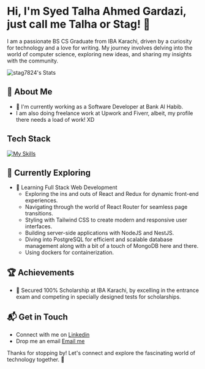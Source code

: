 # Hi, I'm Syed Talha Ahmed Gardazi, just call me Talha or Stag! 👋

I am a passionate BS CS Graduate from IBA Karachi, driven by a curiosity for technology and a love for writing. My journey involves delving into the world of computer science, exploring new ideas, and sharing my insights with the community.

![stag7824's Stats](https://github-readme-stats.vercel.app/api?username=stag7824&theme=vue-dark&show_icons=true&hide_border=true&count_private=true)

## 🚀 About Me

- 🔭 I'm currently working as a Software Developer at Bank Al Habib.
- I am also doing freelance work at Upwork and Fiverr, albeit, my profile there needs a load of work! XD

## Tech Stack
[![My Skills](https://skillicons.dev/icons?i=js,html,css,java,nodejs,nestjs,mongodb,mysql,vue,react,docker,figma,flutter,graphql,git)](https://skillicons.dev)

## 🌱 Currently Exploring

- 🚀 Learning Full Stack Web Development
  - Exploring the ins and outs of React and Redux for dynamic front-end experiences.
  - Navigating through the world of React Router for seamless page transitions.
  - Styling with Tailwind CSS to create modern and responsive user interfaces.
  - Building server-side applications with NodeJS and NestJS.
  - Diving into PostgreSQL for efficient and scalable database management along with a bit of a touch of MongoDB here and there.
  - Using dockers for containerization. 

 ## 🏆 Achievements

- 🌟 Secured 100% Scholarship at IBA Karachi, by excelling in the entrance exam and competing in specially designed tests for scholarships.


## 📬 Get in Touch

- Connect with me on [Linkedin](https://linkedin.com/in/stagigy)
- Drop me an email [Email me](mailto:atalha54@gmail.com)

Thanks for stopping by! Let's connect and explore the fascinating world of technology together. 🚀
